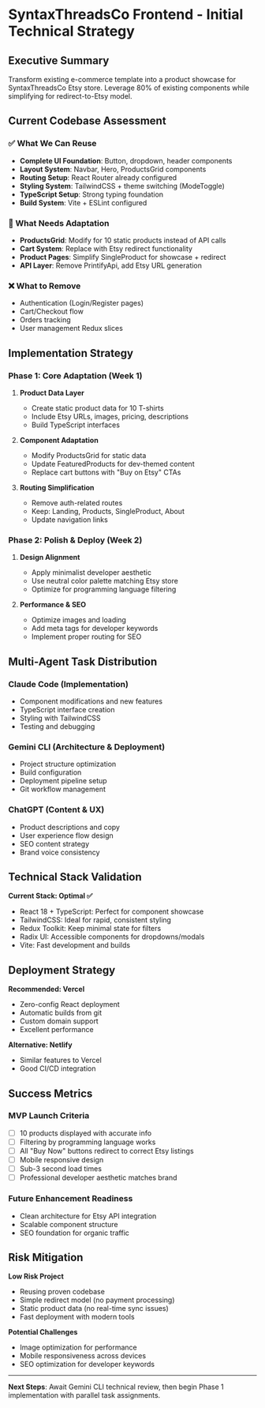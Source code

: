 # SyntaxThreadsCo Frontend - Initial Technical Strategy

## Executive Summary

Transform existing e-commerce template into a product showcase for SyntaxThreadsCo Etsy store. Leverage 80% of existing components while simplifying for redirect-to-Etsy model.

## Current Codebase Assessment

### ✅ What We Can Reuse
- **Complete UI Foundation**: Button, dropdown, header components
- **Layout System**: Navbar, Hero, ProductsGrid components  
- **Routing Setup**: React Router already configured
- **Styling System**: TailwindCSS + theme switching (ModeToggle)
- **TypeScript Setup**: Strong typing foundation
- **Build System**: Vite + ESLint configured

### 🔄 What Needs Adaptation
- **ProductsGrid**: Modify for 10 static products instead of API calls
- **Cart System**: Replace with Etsy redirect functionality
- **Product Pages**: Simplify SingleProduct for showcase + redirect
- **API Layer**: Remove PrintifyApi, add Etsy URL generation

### ❌ What to Remove
- Authentication (Login/Register pages)
- Cart/Checkout flow 
- Orders tracking
- User management Redux slices

## Implementation Strategy

### Phase 1: Core Adaptation (Week 1)
1. **Product Data Layer**
   - Create static product data for 10 T-shirts
   - Include Etsy URLs, images, pricing, descriptions
   - Build TypeScript interfaces

2. **Component Adaptation** 
   - Modify ProductsGrid for static data
   - Update FeaturedProducts for dev-themed content
   - Replace cart buttons with "Buy on Etsy" CTAs

3. **Routing Simplification**
   - Remove auth-related routes
   - Keep: Landing, Products, SingleProduct, About
   - Update navigation links

### Phase 2: Polish & Deploy (Week 2)
1. **Design Alignment**
   - Apply minimalist developer aesthetic
   - Use neutral color palette matching Etsy store
   - Optimize for programming language filtering

2. **Performance & SEO**
   - Optimize images and loading
   - Add meta tags for developer keywords
   - Implement proper routing for SEO

## Multi-Agent Task Distribution

### Claude Code (Implementation)
- Component modifications and new features
- TypeScript interface creation
- Styling with TailwindCSS
- Testing and debugging

### Gemini CLI (Architecture & Deployment)
- Project structure optimization
- Build configuration
- Deployment pipeline setup
- Git workflow management

### ChatGPT (Content & UX)
- Product descriptions and copy
- User experience flow design
- SEO content strategy
- Brand voice consistency

## Technical Stack Validation

**Current Stack: Optimal ✅**
- React 18 + TypeScript: Perfect for component showcase
- TailwindCSS: Ideal for rapid, consistent styling
- Redux Toolkit: Keep minimal state for filters
- Radix UI: Accessible components for dropdowns/modals
- Vite: Fast development and builds

## Deployment Strategy

**Recommended: Vercel**
- Zero-config React deployment
- Automatic builds from git
- Custom domain support
- Excellent performance

**Alternative: Netlify**
- Similar features to Vercel
- Good CI/CD integration

## Success Metrics

### MVP Launch Criteria
- [ ] 10 products displayed with accurate info
- [ ] Filtering by programming language works
- [ ] All "Buy Now" buttons redirect to correct Etsy listings
- [ ] Mobile responsive design
- [ ] Sub-3 second load times
- [ ] Professional developer aesthetic matches brand

### Future Enhancement Readiness
- Clean architecture for Etsy API integration
- Scalable component structure
- SEO foundation for organic traffic

## Risk Mitigation

**Low Risk Project** 
- Reusing proven codebase
- Simple redirect model (no payment processing)
- Static product data (no real-time sync issues)
- Fast deployment with modern tools

**Potential Challenges**
- Image optimization for performance
- Mobile responsiveness across devices
- SEO optimization for developer keywords

---

**Next Steps**: Await Gemini CLI technical review, then begin Phase 1 implementation with parallel task assignments.